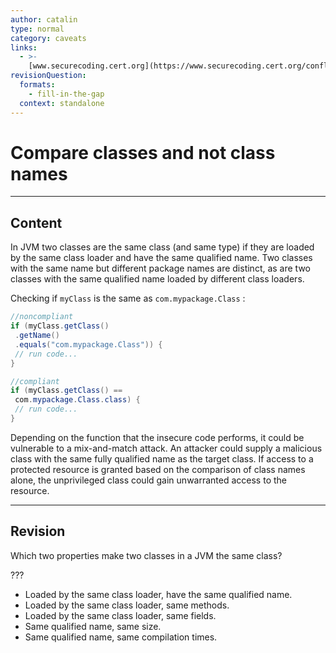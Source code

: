 ```yaml
---
author: catalin
type: normal
category: caveats
links:
  - >-
    [www.securecoding.cert.org](https://www.securecoding.cert.org/confluence/display/java/OBJ09-J.+Compare+classes+and+not+class+names){website}
revisionQuestion:
  formats:
    - fill-in-the-gap
  context: standalone
---
```


# Compare classes and not class names


---

## Content

In JVM two classes are the same class (and same type) if they are loaded by the same class loader and have the same qualified name. Two classes with the same name but different package names are distinct, as are two classes with the same qualified name loaded by different class loaders.

Checking if `myClass` is the same as `com.mypackage.Class` : 

```java
//noncompliant
if (myClass.getClass()
 .getName()
 .equals("com.mypackage.Class")) {
 // run code...
}
```

```java
//compliant
if (myClass.getClass() == 
 com.mypackage.Class.class) {
 // run code...
}
```

Depending on the function that the insecure code performs, it could be vulnerable to a mix-and-match attack. An attacker could supply a malicious class with the same fully qualified name as the target class. If access to a protected resource is granted based on the comparison of class names alone, the unprivileged class could gain unwarranted access to the resource.


---

## Revision

Which two properties make two classes in a JVM the same class? 

???

- Loaded by the same class loader, have the same qualified name.
- Loaded by the same class loader, same methods.
- Loaded by the same class loader, same fields.
- Same qualified name, same size.
- Same qualified name, same compilation times.
